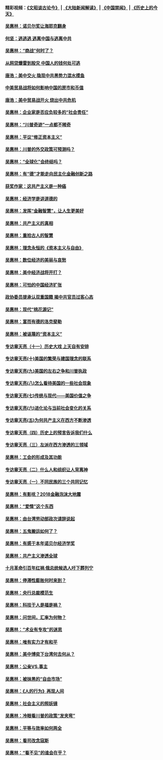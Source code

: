 #### 精彩视频：[《文昭谈古论今》](https://github.com/gfw-breaker/wenzhao/blob/master/README.md?t=12300031) | [《大陆新闻解读》](https://github.com/gfw-breaker/ntdtv-comedy/blob/master/README.md?t=12300031) | [《中国禁闻》](https://github.com/gfw-breaker/ntdtv-news/blob/master/README.md?t=12300031) | [《历史上的今天》](https://github.com/gfw-breaker/today-in-history/blob/master/README.md?t=12300031) 

#### [吴惠林：诺贝尔奖让海耶克翻身](../pages/nsc423/n10890049.md?t=12300031) 

#### [何坚：逃逃逃 逃离中国与逃离中共](../pages/nsc423/n10592891.md?t=12300031) 

#### [吴惠林：“商战”何时了？](../pages/nsc423/n10573558.md?t=12300031) 

#### [从网贷爆雷到股灾 中国人的钱何处可逃](../pages/nsc423/n10572800.md?t=12300031) 

#### [唐浩：美中交火 隐现中共黑势力混水摸鱼](../pages/nsc423/n10544040.md?t=12300031) 

#### [中美贸易战将如何影响中国的房市和币值](../pages/nsc423/n10543697.md?t=12300031) 

#### [唐浩：美中贸易战开火 烧出中共危机](../pages/nsc423/n10540126.md?t=12300031) 

#### [吴惠林：企业家是否应负较多的“社会责任”](../pages/nsc423/n10535022.md?t=12300031) 

#### [吴惠林：“川普奇迹”一点都不稀奇](../pages/nsc423/n10512808.md?t=12300031) 

#### [吴惠林：平议“修正资本主义”](../pages/nsc423/n10495724.md?t=12300031) 

#### [吴惠林：川普的外交政策可预测吗？](../pages/nsc423/n10462387.md?t=12300031) 

#### [吴惠林：“全球化”会终结吗？](../pages/nsc423/n10452838.md?t=12300031) 

#### [吴惠林：有“德”才能走向民主化金融创新之路](../pages/nsc423/n10432292.md?t=12300031) 

#### [获奖作家：这共产主义是一种癌](../pages/nsc423/n10431541.md?t=12300031) 

#### [吴惠林：经济学是讲道德的](../pages/nsc423/n10398014.md?t=12300031) 

#### [吴惠林：发挥“金融智慧”，让人生更美好](../pages/nsc423/n10375019.md?t=12300031) 

#### [吴惠林：共产主义的真相](../pages/nsc423/n10351394.md?t=12300031) 

#### [吴惠林：重拾古人的智慧](../pages/nsc423/n10337691.md?t=12300031) 

#### [吴惠林：理念永恒的《资本主义与自由》](../pages/nsc423/n10316274.md?t=12300031) 

#### [吴惠林：数位经济的美丽与哀愁](../pages/nsc423/n10292946.md?t=12300031) 

#### [吴惠林：美中经济战将开打？](../pages/nsc423/n10258825.md?t=12300031) 

#### [吴惠林：可怕的中国经济扩张](../pages/nsc423/n10219147.md?t=12300031) 

#### [政协委员提承认双重国籍 揭中共官员过客心态](../pages/nsc423/n10208809.md?t=12300031) 

#### [吴惠林：现代“桃花源记”](../pages/nsc423/n10185234.md?t=12300031) 

#### [吴惠林：富而有德的洛克斐勒](../pages/nsc423/n10142264.md?t=12300031) 

#### [吴惠林：被诬蔑的“资本主义”](../pages/nsc423/n10124816.md?t=12300031) 

#### [专访章天亮（十一）历史大戏 上天自有安排](../pages/nsc423/n10094905.md?t=12300031) 

#### [专访章天亮(十)美国的繁荣与建国理念的联系](../pages/nsc423/n10094899.md?t=12300031) 

#### [专访章天亮(九)美国的左右之争和川普执政](../pages/nsc423/n10094889.md?t=12300031) 

#### [专访章天亮(八)怎么看待美国的一些社会现象](../pages/nsc423/n10094857.md?t=12300031) 

#### [专访章天亮(七)传统与现代——美国价值之争](../pages/nsc423/n10093140.md?t=12300031) 

#### [专访章天亮(六)进化论与当前社会变化的关系](../pages/nsc423/n10092036.md?t=12300031) 

#### [专访章天亮(五)为何共产主义在西方不断渗透](../pages/nsc423/n10083620.md?t=12300031) 

#### [专访章天亮（四）历史上的预言告诉我们什么](../pages/nsc423/n10083606.md?t=12300031) 

#### [专访章天亮（三）左派在西方渗透的三领域](../pages/nsc423/n10081115.md?t=12300031) 

#### [吴惠林：工会的形成及其功能](../pages/nsc423/n10080633.md?t=12300031) 

#### [专访章天亮（二）什么人和组织让人背离神](../pages/nsc423/n10076637.md?t=12300031) 

#### [专访章天亮（一）不同民族的三个共同记忆](../pages/nsc423/n10074188.md?t=12300031) 

#### [吴惠林：有影呒？2018金融泡沫大地震](../pages/nsc423/n10040534.md?t=12300031) 

#### [吴惠林：“爱情”这个东西](../pages/nsc423/n10019423.md?t=12300031) 

#### [吴惠林：由台湾劳动部政次请辞说起](../pages/nsc423/n9979679.md?t=12300031) 

#### [吴惠林：五鬼搬运如何了？](../pages/nsc423/n9925338.md?t=12300031) 

#### [吴惠林：有感于本年诺贝尔经济学奖](../pages/nsc423/n9871883.md?t=12300031) 

#### [吴惠林：共产主义渗透全球](../pages/nsc423/n9812748.md?t=12300031) 

#### [十月革命引百年红祸 俄总统候选人吁下葬列宁](../pages/nsc423/n9810182.md?t=12300031) 

#### [吴惠林：停滞性膨胀何时来到？](../pages/nsc423/n9764136.md?t=12300031) 

#### [吴惠林：央行总裁模范生](../pages/nsc423/n9728134.md?t=12300031) 

#### [吴惠林：科技于人是福是祸？](../pages/nsc423/n9672982.md?t=12300031) 

#### [吴惠林：问世间，汇率为何物？](../pages/nsc423/n9621788.md?t=12300031) 

#### [吴惠林：“术业有专攻”的迷思](../pages/nsc423/n9580363.md?t=12300031) 

#### [吴惠林：唯有实力才有和平](../pages/nsc423/n9529599.md?t=12300031) 

#### [吴惠林：美中博奕下台湾何去何从？](../pages/nsc423/n9483598.md?t=12300031) 

#### [吴惠林：公亲VS.事主](../pages/nsc423/n9425637.md?t=12300031) 

#### [吴惠林：被抹黑的“自由市场”](../pages/nsc423/n9351545.md?t=12300031) 

#### [吴惠林：《人的行为》再现人间](../pages/nsc423/n9296339.md?t=12300031) 

#### [吴惠林：社会主义的照妖镜](../pages/nsc423/n9243460.md?t=12300031) 

#### [吴惠林：冷眼看川普的政策“发夹弯”](../pages/nsc423/n9120684.md?t=12300031) 

#### [吴惠林：平等与效率如何两全](../pages/nsc423/n9075430.md?t=12300031) 

#### [吴惠林：看司改念寇斯](../pages/nsc423/n9024915.md?t=12300031) 

#### [吴惠林：“看不见”的谁会在乎？](../pages/nsc423/n8977488.md?t=12300031) 

